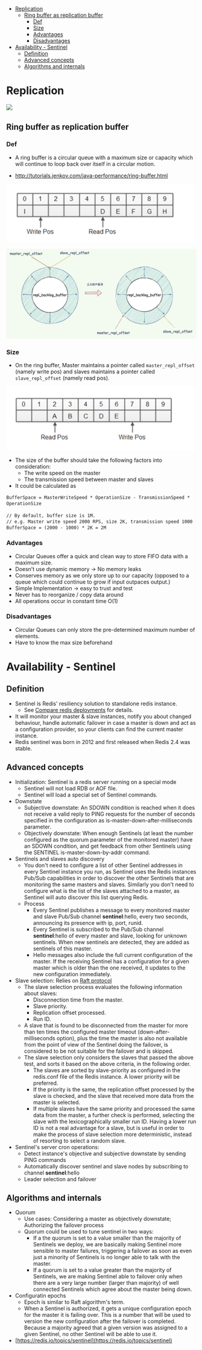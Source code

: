 - [Replication](#replication)
  - [Ring buffer as replication buffer](#ring-buffer-as-replication-buffer)
    - [Def](#def)
    - [Size](#size)
    - [Advantages](#advantages)
    - [Disadvantages](#disadvantages)
- [Availability - Sentinel](#availability---sentinel)
  - [Definition](#definition)
  - [Advanced concepts](#advanced-concepts)
  - [Algorithms and internals](#algorithms-and-internals)

# Replication

![](../.gitbook/assets/redis_replication.png)

## Ring buffer as replication buffer
### Def
* A ring buffer is a circular queue with a maximum size or capacity which will continue to loop back over itself in a circular motion.

* http://tutorials.jenkov.com/java-performance/ring-buffer.html

![](../.gitbook/assets/redis_ringbuffer_wrapped.png)

![](../.gitbook/assets/redis_ringbuffer_sample.png)

### Size
* On the ring buffer, Master maintains a pointer called `master_repl_offset` (namely write pos) and slaves maintains a pointer called `slave_repl_offset` (namely read pos). 

![](../.gitbook/assets/redis_ringbuffer_notwrapped.png)

* The size of the buffer should take the following factors into consideration:
  * The write speed on the master
  * The transmission speed between master and slaves
* It could be calculated as

```
BufferSpace = MasterWriteSpeed * OperationSize - TransmissionSpeed * OperationSize

// By default, buffer size is 1M. 
// e.g. Master write speed 2000 RPS, size 2K, transmission speed 1000
BufferSpace = (2000 - 1000) * 2K = 2M
```

### Advantages
* Circular Queues offer a quick and clean way to store FIFO data with a maximum size.
* Doesn’t use dynamic memory → No memory leaks
* Conserves memory as we only store up to our capacity (opposed to a queue which could continue to grow if input outpaces output.)
* Simple Implementation → easy to trust and test
* Never has to reorganize / copy data around
* All operations occur in constant time O(1)

### Disadvantages
* Circular Queues can only store the pre-determined maximum number of elements.
* Have to know the max size beforehand

# Availability - Sentinel

## Definition

* Sentinel is Redis' resiliency solution to standalone redis instance. 
  * See [Compare redis deployments](https://blog.octo.com/en/what-redis-deployment-do-you-need/) for details.
* It will monitor your master & slave instances, notify you about changed behaviour, handle automatic failover in case a master is down and act as a configuration provider, so your clients can find the current master instance.
* Redis sentinel was born in 2012 and first released when Redis 2.4 was stable. 

## Advanced concepts

* Initialization: Sentinel is a redis server running on a special mode
  * Sentinel will not load RDB or AOF file.
  * Sentinel will load a special set of Sentinel commands.
* Downstate
  * Subjective downstate: An SDOWN condition is reached when it does not receive a valid reply to PING requests for the number of seconds specified in the configuration as is-master-down-after-milliseconds parameter.
  * Objectively downstate: When enough Sentinels \(at least the number configured as the quorum parameter of the monitored master\) have an SDOWN condition, and get feedback from other Sentinels using the SENTINEL is-master-down-by-addr command.
* Sentinels and slaves auto discovery
  * You don't need to configure a list of other Sentinel addresses in every Sentinel instance you run, as Sentinel uses the Redis instances Pub/Sub capabilities in order to discover the other Sentinels that are monitoring the same masters and slaves. Similarly you don't need to configure what is the list of the slaves attached to a master, as Sentinel will auto discover this list querying Redis.
  * Process
    * Every Sentinel publishes a message to every monitored master and slave Pub/Sub channel **sentinel**:hello, every two seconds, announcing its presence with ip, port, runid.
    * Every Sentinel is subscribed to the Pub/Sub channel **sentinel**:hello of every master and slave, looking for unknown sentinels. When new sentinels are detected, they are added as sentinels of this master.
    * Hello messages also include the full current configuration of the master. If the receiving Sentinel has a configuration for a given master which is older than the one received, it updates to the new configuration immediately.
* Slave selection: Relies on [Raft protocol](http://thesecretlivesofdata.com/raft/)
  * The slave selection process evaluates the following information about slaves:
    * Disconnection time from the master.
    * Slave priority.
    * Replication offset processed.
    * Run ID.
  * A slave that is found to be disconnected from the master for more than ten times the configured master timeout \(down-after-milliseconds option\), plus the time the master is also not available from the point of view of the Sentinel doing the failover, is considered to be not suitable for the failover and is skipped.
  * The slave selection only considers the slaves that passed the above test, and sorts it based on the above criteria, in the following order.
    * The slaves are sorted by slave-priority as configured in the redis.conf file of the Redis instance. A lower priority will be preferred.
    * If the priority is the same, the replication offset processed by the slave is checked, and the slave that received more data from the master is selected.
    * If multiple slaves have the same priority and processed the same data from the master, a further check is performed, selecting the slave with the lexicographically smaller run ID. Having a lower run ID is not a real advantage for a slave, but is useful in order to make the process of slave selection more deterministic, instead of resorting to select a random slave.
* Sentinel's server cron operations:
  * Detect instance's objective and subjective downstate by sending PING commands
  * Automatically discover sentinel and slave nodes by subscribing to channel **sentinel**:hello
  * Leader selection and failover

## Algorithms and internals

* Quorum
  * Use cases: Considering a master as objectively downstate; Authorizing the failover process
  * Quorum could be used to tune sentinel in two ways:
    * If a the quorum is set to a value smaller than the majority of Sentinels we deploy, we are basically making Sentinel more sensible to master failures, triggering a failover as soon as even just a minority of Sentinels is no longer able to talk with the master.
    * If a quorum is set to a value greater than the majority of Sentinels, we are making Sentinel able to failover only when there are a very large number \(larger than majority\) of well connected Sentinels which agree about the master being down.
* Configuratin epochs
  * Epoch is similar to Raft algorithm's term.
  * When a Sentinel is authorized, it gets a unique configuration epoch for the master it is failing over. This is a number that will be used to version the new configuration after the failover is completed. Because a majority agreed that a given version was assigned to a given Sentinel, no other Sentinel will be able to use it.
* [https://redis.io/topics/sentinel](https://redis.io/topics/sentinel)
